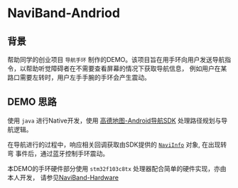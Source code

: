 # NaviBand-Andriod

## 背景

帮助同学的创业项目 `导航手环` 制作的DEMO。该项目旨在用手环向用户发送导航指令，以帮助听觉障碍者在不需要查看屏幕的情况下获取导航信息，
例如用户在某路口需要左转时，用户左手手腕的手环会产生震动。

## DEMO 思路 

使用 `java` 进行Native开发，使用 [高德地图-Android导航SDK](https://lbs.amap.com/api/android-navi-sdk/summary/) 处理路径规划与导航逻辑。

在导航进行的过程中，响应相关回调获取由SDK提供的 [`NaviInfo`](http://a.amap.com/lbs/static/unzip/Android_Navi_Doc/index.html) 对象, 在出现转弯
事件后，通过蓝牙控制手环震动。

本DEMO的手环硬件部分使用 `stm32f103c8tx` 处理器配合简单的硬件实现，亦由本人开发，
请参见[NaviBand-Hardware](https://github.com/CNLHC/Naviband-Hardware/tree/master)
